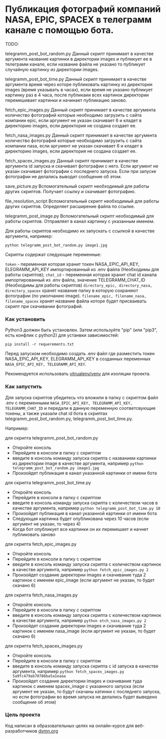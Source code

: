 # Публикация фотографий компаний NASA, EPIC, SPACEX в телеграмм канале с помощью бота.

TODO:

telegramm_post_bot_random.py Данный скрипт принимает в качестве аргумента название картинки в директории images и публикует ее в телеграмм канале, если название файла не указано то публикует случайную картинку из директории images.

telegramm_post_bot_time.py Данный скрипт принимает в качестве аргумента время через которе публиковать картинку из директории images (время указывать в часах), если время не указано публикует картинку раз в 4 часа, после публикаии всех картинок директории перемешивает картинки и начинает публикацию заново.

fetch_epic_images.py Данный скрипт принимает в качестве аргумента количество фотографий которые необходимо загрузить с сайта компании epic, если аргумент не указан скачивает 6 и кладет в директорию images, если директория не создана создает ее.

fetch_nasa_images.py Данный скрипт принимает в качестве аргумента количество фотографий которые необходимо загрузить с сайта компании nasa, если аргумент не указан скачивает 6 и кладет в директорию images, если директория не создана создает ее.

fetch_spacex_images.py Данный скрипт принимает в качестве аргумента id запуска и скачивает фотографии с него. Если аргумент не указан скачивает фотографии с последнего запуска. Если при запуске фотографии не делались выводит сообщение об этом.

save_picture.py Вспомогательный скрипт необходимый для работы других скриптов. Получает ссылку и скачивает фотографию.

file_resolution_script Вспомогательный скрипт необходимый для работы других скриптов. Определяет расширение файла по ссылке.

telegramm_post_image.py Вспомогательный скрипт необходимый для работы  скриптов. Отправляет в канал картинку с указанным именем.

Для работы скриптов необходимо их запускать с ссылкой в качестве аргумента, например: 

```python telegramm_post_bot_random.py image1.jpg ```

Скрипты содержат следующие переменные:

`token` - переменная которая хранит токен NASA_EPIC_API_KEY, ELEGRAMM_API_KEY импортированный из .env файла (Необходимы для работы скриптов);
`chat_id` - переменная которая хранит chat id канала импортированный из .env файла, значение TELEGRAMM_CHAT_ID (Необходимы для работы скриптов)
`directory_epic, directory_nasa, directory_spacex` хранят название папку в которую сохраняют фотографии (по умолчанию image).
`filename_epic, filename_nasa, filename_spacex` хранят название файла которе будет присваивать скрипт при скачивании фотографий.

### Как установить

Python3 должен быть установлен.
Затем используйте "pip" (или "pip3", есть конфлик с python2) для устанвки зависимостей:

```pip install -r requerements.txt```

Перед запуском необходимо создать .env файл где разместить токен NASA_EPIC_API_KEY, ELEGRAMM_API_KEY в созданных переменных `NASA_EPIC_API_KEY, TELEGRAMM_API_KEY`.

Рекомендуется использовать [vitrualenv/venv](https://docs.python.org/3/library/venv.html) для изоляции проекта.

### Как запустить

Для запуска скриптов убедитесь что вложили в папку с скриптом файл .env с переменными `NASA_EPIC_API_KEY, TELEGRAMM_API_KEY, TELEGRAMM_CHAT_ID` и передали в данную переменную соответсвующие токены, а также указали chat id бота в скриптах telegramm_post_bot_random.py, telegramm_post_bot_time.py.

Например:

для скрипта telegramm_post_bot_random.py

* Откройте консоль
* Перейдите в консоли в папку с скриптом
* введите в консоль команду запуска скрипта с названием картинки из директории image в качестве аргумента, например 
 ```python telegramm_post_bot_random.py image1.jpg ```
* Произойдет публикация в канал указанной картинки от имени бота

для скрипта telegramm_post_bot_time.py

* Откройте консоль
* Перейдите в консоли в папку с скриптом
* введите в консоль команду запуска скрипта с количеством часов в качестве аргумента, например
 ```python telegramm_post_bot_time.py 10 ```
* Произойдет публикация в канал указанной картинки от имени бота
* Следующая картинка будет опубликована через 10 часов (если аргумент не указан, то через 4)
* Когда бот опубликует все картинки он их перемешает и начнет публиковать заново

для скрипта fetch_epic_images.py

* Откройте консоль
* Перейдите в консоли в папку с скриптом
* введите в консоль команду запуска скрипта с количеством картинок в качестве аргумента, например
 ```python fetch_epic_images.py 2 ```
* Произойдет создание директории images и скачивание туда 2 картинок с именем epic_image (если аргумент не указан, то будет скачано 6)

для скрипта fetch_nasa_images.py

* Откройте консоль
* Перейдите в консоли в папку с скриптом
* введите в консоль команду запуска скрипта с количеством картинок в качестве аргумента, например 
 ```python etch_nasa_images.py 2```
* Произойдет создание директории images и скачивание туда 2 картинок с именем nasa_image (если аргумент не указан, то будет скачано 6)

для скрипта fetch_spacex_images.py

* Откройте консоль
* Перейдите в консоли в папку с скриптом
* введите в консоль команду запуска скрипта с id запуска в качестве аргумента, например 
 ```python fetch_spacex_images.py 5a9fc479ab70786ba5a1eaaa ```
* Произойдет создание директории images и скачивание туда картинок с именем spacex_image с указанного запуска (если аргумент не указан, то будут скачаны катинки с последнего запуска, но если фотографии во время запуска не делались будет выведено сообщение об этом)


### Цель проекта

Код написан в образовательных целях на онлайн-курсе для веб-разработчиков [dvmn.org](https://dvmn.org/)